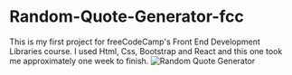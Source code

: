 # Random-Quote-Generator-fcc

This is my first project for freeCodeCamp's Front End Development Libraries course.
I used Html, Css, Bootstrap and React and this one took me approximately one week to finish.
![Random Quote Generator](https://user-images.githubusercontent.com/110336826/195382584-1bbbe001-dcc6-4c3c-b62c-31d5a0f8b49d.png)
